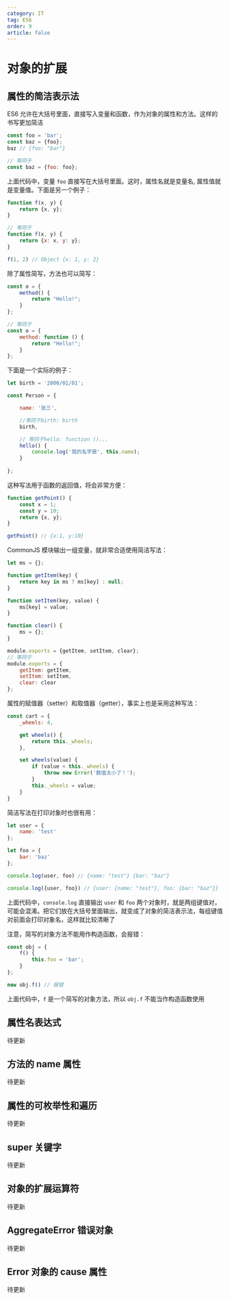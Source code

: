 ```yaml
---
category: IT
tag: ES6
order: 9
article: false
---
```


# 对象的扩展

## 属性的简洁表示法

ES6 允许在大括号里面，直接写入变量和函数，作为对象的属性和方法。这样的书写更加简洁

```js
const foo = 'bar';
const baz = {foo};
baz // {foo: "bar"}

// 等同于
const baz = {foo: foo};
```

上面代码中，变量 `foo` 直接写在大括号里面。这时，属性名就是变量名, 属性值就是变量值。下面是另一个例子：

```js
function f(x, y) {
    return {x, y};
}

// 等同于
function f(x, y) {
    return {x: x, y: y};
}

f(1, 2) // Object {x: 1, y: 2}
```

除了属性简写，方法也可以简写：

```js
const o = {
    method() {
        return "Hello!";
    }
};

// 等同于
const o = {
    method: function () {
        return "Hello!";
    }
};
```

下面是一个实际的例子：

```js
let birth = '2000/01/01';

const Person = {

    name: '张三',

    //等同于birth: birth
    birth,

    // 等同于hello: function ()...
    hello() {
        console.log('我的名字是', this.name);
    }
    
};
```

这种写法用于函数的返回值，将会非常方便：

```js
function getPoint() {
    const x = 1;
    const y = 10;
    return {x, y};
}

getPoint() // {x:1, y:10}
```

CommonJS 模块输出一组变量，就非常合适使用简洁写法：

```js
let ms = {};

function getItem(key) {
    return key in ms ? ms[key] : null;
}

function setItem(key, value) {
    ms[key] = value;
}

function clear() {
    ms = {};
}

module.exports = {getItem, setItem, clear};
// 等同于
module.exports = {
    getItem: getItem,
    setItem: setItem,
    clear: clear
};
```

属性的赋值器（setter）和取值器（getter），事实上也是采用这种写法：

```js
const cart = {
    _wheels: 4,

    get wheels() {
        return this._wheels;
    },

    set wheels(value) {
        if (value < this._wheels) {
            throw new Error('数值太小了！');
        }
        this._wheels = value;
    }
}
```

简洁写法在打印对象时也很有用：

```js
let user = {
    name: 'test'
};

let foo = {
    bar: 'baz'
};

console.log(user, foo) // {name: "test"} {bar: "baz"}

console.log({user, foo}) // {user: {name: "test"}, foo: {bar: "baz"}}
```

上面代码中，`console.log` 直接输出 `user` 和 `foo` 两个对象时，就是两组键值对，可能会混淆。把它们放在大括号里面输出，就变成了对象的简洁表示法，每组键值对前面会打印对象名，这样就比较清晰了

注意，简写的对象方法不能用作构造函数，会报错：

```js
const obj = {
    f() {
        this.foo = 'bar';
    }
};

new obj.f() // 报错
```

上面代码中，`f` 是一个简写的对象方法，所以 `obj.f` 不能当作构造函数使用

## 属性名表达式

待更新

## 方法的 name 属性

待更新

## 属性的可枚举性和遍历

待更新

## super 关键字

待更新

## 对象的扩展运算符

待更新

## AggregateError 错误对象

待更新

## Error 对象的 cause 属性

待更新
